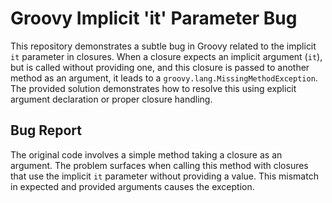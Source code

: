 # Groovy Implicit 'it' Parameter Bug
This repository demonstrates a subtle bug in Groovy related to the implicit `it` parameter in closures.  When a closure expects an implicit argument (`it`), but is called without providing one, and this closure is passed to another method as an argument, it leads to a `groovy.lang.MissingMethodException`.  The provided solution demonstrates how to resolve this using explicit argument declaration or proper closure handling.

## Bug Report
The original code involves a simple method taking a closure as an argument. The problem surfaces when calling this method with closures that use the implicit `it` parameter without providing a value.  This mismatch in expected and provided arguments causes the exception.